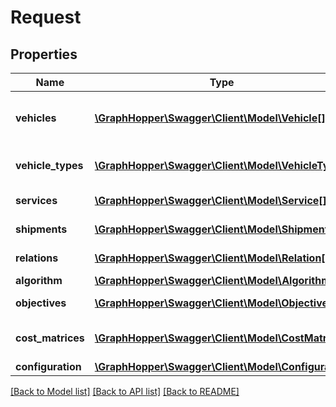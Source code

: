 # Request

## Properties
Name | Type | Description | Notes
------------ | ------------- | ------------- | -------------
**vehicles** | [**\GraphHopper\Swagger\Client\Model\Vehicle[]**](Vehicle.md) | An array of vehicles that can be employed | [optional] 
**vehicle_types** | [**\GraphHopper\Swagger\Client\Model\VehicleType[]**](VehicleType.md) | An array of vehicle types | [optional] 
**services** | [**\GraphHopper\Swagger\Client\Model\Service[]**](Service.md) | An array of services | [optional] 
**shipments** | [**\GraphHopper\Swagger\Client\Model\Shipment[]**](Shipment.md) | An array of shipments | [optional] 
**relations** | [**\GraphHopper\Swagger\Client\Model\Relation[]**](Relation.md) | An array of relations | [optional] 
**algorithm** | [**\GraphHopper\Swagger\Client\Model\Algorithm**](Algorithm.md) |  | [optional] 
**objectives** | [**\GraphHopper\Swagger\Client\Model\Objective[]**](Objective.md) | An array of objectives | [optional] 
**cost_matrices** | [**\GraphHopper\Swagger\Client\Model\CostMatrix[]**](CostMatrix.md) | An array of cost matrices | [optional] 
**configuration** | [**\GraphHopper\Swagger\Client\Model\Configuration**](Configuration.md) |  | [optional] 

[[Back to Model list]](../README.md#documentation-for-models) [[Back to API list]](../README.md#documentation-for-api-endpoints) [[Back to README]](../README.md)



